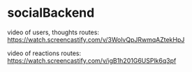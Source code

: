 # socialBackend

video of users, thoughts routes: https://watch.screencastify.com/v/3WolvQpJRwmqAZtekHpJ

video of reactions routes: https://watch.screencastify.com/v/igB1h201G6USPlk6q3pf

